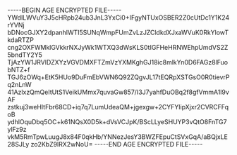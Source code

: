 -----BEGIN AGE ENCRYPTED FILE-----
YWdlLWVuY3J5cHRpb24ub3JnL3YxCi0+IFgyNTUxOSBER2Z0cUtDc1Y1K24rYVNj
bDNocGJXY2dpanhlWTI5SUNqWmpFUmZvLzJZCldkdXJxaWVuK0RkYlowTkdaRTZP
cng2OXFWMklGVkkrNXJyWk1WTXQ3dWsKLS0tIGFHeHRNWEhpUmdVS2Z5bndTY2Y5
TjAzYW1JRVlDZXYzVGVDMXFTZmVzYXMKghGJ18ic8mlkYn0D6FAGz8lFuobNTZ+f
TGJ6zOWq+EtK5HUo9DuFmEbVWN6Q92ZQgvJL17tEQRpXSTGsO0R0tievrPq2nLnW
41AzlxzQmQeItUtS1VeikUMmx7quvaGw857/I3J7yahfDuOBq2f8gfVmmA1l9vAF
zstkuj3weHltFbr68CD+iq7q7LumUdeaQM+jgexgw+2CYFYlipXjxr2CVRCFFqoB
ydhlOquDbq5OC+k61NQsX0D5k+dVsVCJpK/BScLLyeSHUYP3vQtO8FnTG7ylFz9z
vkM5RmTpwLuugJ8x84F0qkHb/YNNezJesY3BWZFEpuCtSVxGqA/aBQjxLE28SJLy
zo2KbZ9lRX2wNoU=
-----END AGE ENCRYPTED FILE-----
